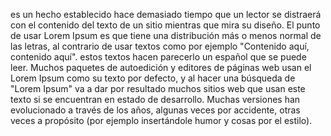 es un hecho establecido hace demasiado tiempo que un lector se distraerá con el contenido del texto de un sitio
mientras que mira su diseño. El punto de usar Lorem Ipsum es que tiene una distribución más o menos normal de las
letras, al contrario de usar textos como por ejemplo "Contenido aquí, contenido aquí". estos textos hacen parecerlo
un español que se puede leer. Muchos paquetes de autoedición y editores de páginas web usan el Lorem Ipsum como su
texto por defecto, y al hacer una búsqueda de "Lorem Ipsum" va a dar por resultado muchos sitios web que usan este
texto si se encuentran en estado de desarrollo. Muchas versiones han evolucionado a través de los años, algunas
veces por accidente, otras veces a propósito (por ejemplo insertándole humor y cosas por el estilo).